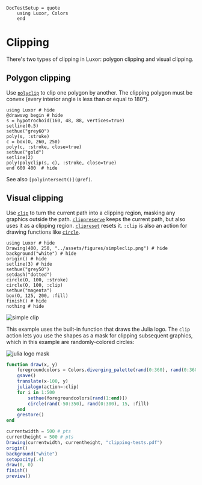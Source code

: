 ```@meta
DocTestSetup = quote
    using Luxor, Colors
    end
```
# Clipping

There's two types of clipping in Luxor: polygon clipping and visual clipping.

## Polygon clipping

Use [`polyclip`](@ref) to clip one polygon by another. The clipping polygon must
be convex (every interior angle is less than or equal to 180°). 

```@example
using Luxor # hide
@drawsvg begin # hide
s = hypotrochoid(160, 48, 88, vertices=true)
setline(0.5)
sethue("grey60")
poly(s, :stroke)
c = box(O, 260, 250)
poly(c, :stroke, close=true)
sethue("gold")
setline(2)
poly(polyclip(s, c), :stroke, close=true)
end 600 400  # hide
```

See also `[polyintersect()](@ref)`.

## Visual clipping

Use [`clip`](@ref) to turn the current path into a clipping region, masking any graphics outside the path. [`clippreserve`](@ref) keeps the current path, but also uses it as a clipping region. [`clipreset`](@ref) resets it. `:clip` is also an action for drawing functions like [`circle`](@ref).

```@example
using Luxor # hide
Drawing(400, 250, "../assets/figures/simpleclip.png") # hide
background("white") # hide
origin() # hide
setline(3) # hide
sethue("grey50")
setdash("dotted")
circle(O, 100, :stroke)
circle(O, 100, :clip)
sethue("magenta")
box(O, 125, 200, :fill)
finish() # hide
nothing # hide
```
![simple clip](../assets/figures/simpleclip.png)

This example uses the built-in function that draws the Julia logo. The `clip` action lets you use the shapes as a mask for clipping subsequent graphics, which in this example are randomly-colored circles:

![julia logo mask](../assets/figures/julia-logo-mask.png)

```julia
function draw(x, y)
    foregroundcolors = Colors.diverging_palette(rand(0:360), rand(0:360), 200, s = 0.99, b=0.8)
    gsave()
    translate(x-100, y)
    julialogo(action=:clip)
    for i in 1:500
        sethue(foregroundcolors[rand(1:end)])
        circle(rand(-50:350), rand(0:300), 15, :fill)
    end
    grestore()
end

currentwidth = 500 # pts
currentheight = 500 # pts
Drawing(currentwidth, currentheight, "clipping-tests.pdf")
origin()
background("white")
setopacity(.4)
draw(0, 0)
finish()
preview()
```
